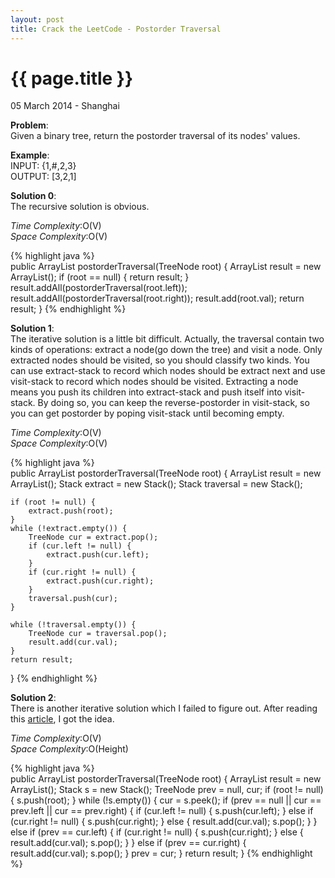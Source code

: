 ```yaml
---
layout: post
title: Crack the LeetCode - Postorder Traversal
---
```


{{ page.title }}
================

<p class="meta">05 March 2014 - Shanghai </p>

**Problem**:  
Given a binary tree, return the postorder traversal of its nodes' values.

**Example**:    
INPUT: {1,#,2,3}  
OUTPUT: [3,2,1]  

**Solution 0**:  
The recursive solution is obvious.

*Time Complexity*:O(V)  
*Space Complexity*:O(V)  

{% highlight java %}  
public ArrayList<Integer> postorderTraversal(TreeNode root) {
    ArrayList<Integer> result = new ArrayList<Integer>();
    if (root == null) {
        return result;
    }
    result.addAll(postorderTraversal(root.left));
    result.addAll(postorderTraversal(root.right));
    result.add(root.val);
    return result;
}
{% endhighlight %}

**Solution 1**:  
The iterative solution is a little bit difficult. Actually, the traversal contain two kinds of operations: extract a node(go down the tree) and visit a node. Only extracted nodes should be visited, so you should classify two kinds. You can use extract-stack to record which nodes should be extract next and use visit-stack to record which nodes should be visited. Extracting a node means you push its children into extract-stack and push itself into visit-stack. By doing so, you can keep the reverse-postorder in visit-stack, so you can get postorder by poping visit-stack until becoming empty.

*Time Complexity*:O(V)  
*Space Complexity*:O(V)  

{% highlight java %}  
public ArrayList<Integer> postorderTraversal(TreeNode root) {
    ArrayList<Integer> result = new ArrayList<Integer>();
    Stack<TreeNode> extract = new Stack<TreeNode>();
    Stack<TreeNode> traversal = new Stack<TreeNode>();

    if (root != null) {
        extract.push(root);
    }
    while (!extract.empty()) {
        TreeNode cur = extract.pop();
        if (cur.left != null) {
            extract.push(cur.left);
        }
        if (cur.right != null) {
            extract.push(cur.right);
        }
        traversal.push(cur);
    }

    while (!traversal.empty()) {
        TreeNode cur = traversal.pop();
        result.add(cur.val);
    }
    return result;
}
{% endhighlight %}


**Solution 2**:  
There is another iterative solution which I failed to figure out. After reading this [article](http://leetcode.com/2010/10/binary-tree-post-order-traversal.html), I got the idea.

*Time Complexity*:O(V)  
*Space Complexity*:O(Height) 

{% highlight java %}  
public ArrayList<Integer> postorderTraversal(TreeNode root) {
    ArrayList<Integer> result = new ArrayList<Integer>();
    Stack<TreeNode> s = new Stack<TreeNode>();
    TreeNode prev = null, cur;
    if (root != null) {
        s.push(root);
    }
    while (!s.empty()) {
        cur = s.peek();
        if (prev == null || cur == prev.left || cur == prev.right) {
            if (cur.left != null) {
                s.push(cur.left);
            } else if (cur.right != null) {
                s.push(cur.right);
            } else {
                result.add(cur.val);
                s.pop();
            }
        } else if (prev == cur.left) {
            if (cur.right != null) {
                s.push(cur.right);
            } else {
                result.add(cur.val);
                s.pop();
            }
        } else if (prev == cur.right) {
            result.add(cur.val);
            s.pop();
        }
        prev = cur;
    }
    return result;
}
{% endhighlight %}
